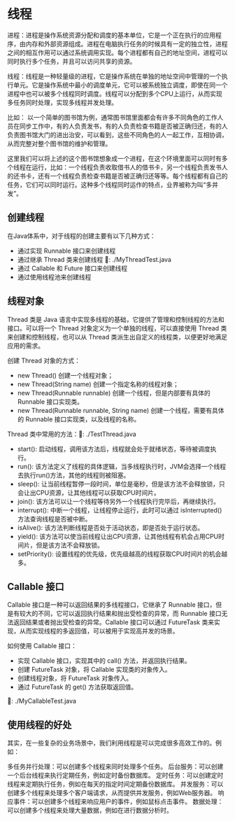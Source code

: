 # 线程

进程：进程是操作系统资源分配和调度的基本单位，它是一个正在执行的应用程序，由内存和外部资源组成。进程在电脑执行任务的时候具有一定的独立性，进程之间的相互作用可以通过系统调用实现。每个进程都有自己的地址空间，进程可以同时执行多个任务，并且可以访问共享的资源。

线程：线程是一种轻量级的进程，它是操作系统在单独的地址空间中管理的一个执行单元。它是操作系统中最小的调度单元，它可以被系统独立调度，即使在同一个进程中也可以被多个线程同时调度。线程可以分配到多个CPU上运行，从而实现多任务同时处理，实现多线程并发处理。

比如：
以一个简单的图书馆为例，通常图书馆里面都会有许多不同角色的工作人员在同步工作中，有的人负责发书，有的人负责检查书籍是否被正确归还，有的人负责图书馆大门的进出治安，可以看到，这些不同角色的人一起工作，互相协调，从而完整对整个图书馆的维护和管理。

这里我们可以将上述的这个图书馆想象成一个进程，在这个环境里面可以同时有多个线程在运行，比如：一个线程负责收取借书人的借书卡，另一个线程负责发书人的还书卡，还有一个线程负责检查书籍是否被正确归还等等。每个线程都有自己的任务，它们可以同时运行。这种多个线程同时运作的特点，业界被称为叫“多并发”。

## 创建线程

在Java体系中，对于线程的创建主要有以下几种方式：

- 通过实现 Runnable 接口来创建线程
- 通过继承 Thread 类来创建线程 🌰: ./MyThreadTest.java
- 通过 Callable 和 Future 接口来创建线程
- 通过使用线程池来创建线程

## 线程对象

Thread 类是 Java 语言中实现多线程的基础，它提供了管理和控制线程的方法和接口。可以将一个 Thread 对象定义为一个单独的线程，可以直接使用 Thread 类来创建和控制线程，也可以从 Thread 类派生出自定义的线程类，以便更好地满足应用的需求。

创建 Thread 对象的方式：
- new Thread() 创建一个线程对象；
- new Thread(String name) 创建一个指定名称的线程对象；
- new Thread(Runnable runnable) 创建一个线程，但是内部要有具体的 Runnable 接口实现类。
- new Thread(Runnable runnable, String name) 创建一个线程，需要有具体的 Runnable 接口实现类，以及线程的名称。

Thread 类中常用的方法：🌰: ./TestThread.java
- start(): 启动线程，调用该方法后，线程就会处于就绪状态，等待被调度执行。
- run(): 该方法定义了线程的具体逻辑，当多线程执行时，JVM会选择一个线程去执行run()方法，其他的线程则被阻塞。
- sleep(): 让当前线程暂停一段时间，单位是毫秒，但是该方法不会释放锁，只会让出CPU资源，让其他线程可以获取CPU时间片。
- join(): 该方法可以让一个线程等待另外一个线程执行完毕后，再继续执行。
- interrupt(): 中断一个线程，让线程停止运行，此时可以通过 isInterrupted() 方法查询线程是否被中断。
- isAlive(): 该方法判断线程是否处于活动状态，即是否处于运行状态。
- yield(): 该方法可以使当前线程让出CPU资源，让其他线程有机会占用CPU时间片，但是该方法不会释放锁。
- setPriority(): 设置线程的优先级，优先级越高的线程获取CPU时间片的机会越多。

## Callable 接口

Callable 接口是一种可以返回结果的多线程接口，它继承了 Runnable 接口，但是有较大的不同，它可以返回执行结果和抛出受检查的异常，而 Runnable 接口无法返回结果或者抛出受检查的异常。Callable 接口可以通过 FutureTask 类来实现，从而实现线程的多返回值，可以被用于实现高并发的场景。

如何使用 Callable 接口：
- 实现 Callable 接口，实现其中的 call() 方法，并返回执行结果。
- 创建 FutureTask 对象，将 Callable 实现类的对象传入。
- 创建线程对象，将 FutureTask 对象传入。
- 通过 FutureTask 的 get() 方法获取返回值。

🌰: ./MyCallableTest.java

## 使用线程的好处

其实，在一些复杂的业务场景中，我们利用线程是可以完成很多高效工作的。例如：

多任务并行处理：可以创建多个线程来同时处理多个任务。
后台服务：可以创建一个后台线程来执行定期任务，例如定时备份数据库。
定时任务：可以创建定时线程来定期执行任务，例如在每天的指定时间定期备份数据库。
并发服务：可以创建多个线程来处理多个客户端请求，从而提供并发服务，例如Web服务器。
响应事件：可以创建多个线程来响应用户的事件，例如鼠标点击事件。
数据处理：可以创建多个线程来处理大量数据，例如在进行数据分析时。
